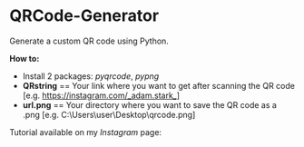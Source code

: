 # QRCode-Generator
Generate a custom QR code using Python.

**How to:**
 - Install 2 packages: *pyqrcode*, *pypng* 
 - **QRstring** == Your link where you want to get after scanning the QR code [e.g. https://instagram.com/_adam.stark_]
 - **url.png** == Your directory where you want to save the QR code as a .png [e.g. C:\Users\user\Desktop\qrcode.png]
 
 Tutorial available on my *Instagram* page:
